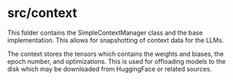 # src/context

This folder contains the SimpleContextManager class and the base implementation.
This allows for snapshotting of context data for the LLMs.

The context stores the tensors which contains the weights and biases, the epoch number, and optimizations. This is used for offloading models to the disk which may be downloaded from HuggingFace or related sources.
